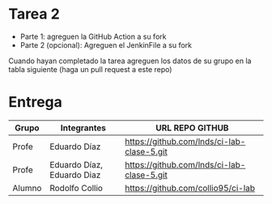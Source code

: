 # Tarea 2

- Parte 1: agreguen la GitHub Action a su fork
- Parte 2 (opcional): Agreguen el JenkinFile a su fork

Cuando hayan completado la tarea agreguen los datos de su grupo en la tabla siguiente (haga un pull request a este repo)

# Entrega

| Grupo | Integrantes | URL REPO GITHUB |
|-------|-------------|-----------------|
| Profe | Eduardo Díaz | https://github.com/lnds/ci-lab-clase-5.git |
| Profe | Eduardo Díaz, Eduardo Diaz | https://github.com/lnds/ci-lab-clase-5.git |
| Alumno | Rodolfo Collio |  https://github.com/collio95/ci-lab |
